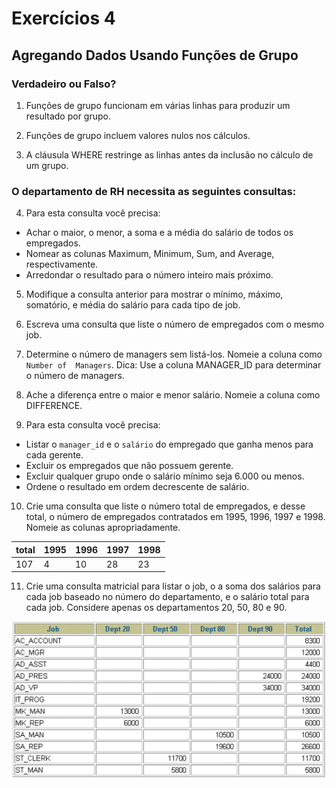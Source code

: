 # Exercícios 4

## Agregando Dados Usando Funções de Grupo

### Verdadeiro ou Falso?
1. Funções de grupo funcionam em várias linhas para produzir um resultado por grupo.

2. Funções de grupo incluem valores nulos nos cálculos.

3. A cláusula WHERE restringe as linhas antes da inclusão no cálculo de um grupo.

### O departamento de RH necessita as seguintes consultas:

4. Para esta consulta você precisa:
  - Achar o maior, o menor, a soma e a média do salário de todos os empregados. 
  - Nomear as colunas Maximum, Minimum, Sum, and Average, respectivamente. 
  - Arredondar o resultado para o número inteiro mais próximo.
  
5. Modifique a consulta anterior para mostrar o mínimo, máximo, somatório, 
e média do salário para cada tipo de job.

6. Escreva uma consulta que liste o número de empregados com o mesmo job.

7. Determine o número de managers sem listá-los. Nomeie a coluna como `Number of 
Managers`. Dica: Use a coluna MANAGER_ID para determinar o número de managers.

8. Ache a diferença entre o maior e menor salário. Nomeie a coluna como DIFFERENCE.

9. Para esta consulta você precisa:
  - Listar o `manager_id` e o `salário` do empregado que ganha menos para cada gerente. 
  - Excluir os empregados que não possuem gerente. 
  - Excluir qualquer grupo onde o salário mínimo seja 6.000 ou menos. 
  - Ordene o resultado em ordem decrescente de salário.
  
10. Crie uma consulta que liste o número total de empregados, e desse total, o número de 
empregados contratados em 1995, 1996, 1997 e 1998. Nomeie as colunas apropriadamente.

|total|1995|1996|1997|1998
|-----|----|----|----|---- 
|107	|4   |10  |28	 |23

11. Crie uma consulta matricial para listar o job, o a soma dos salários para cada job baseado no número 
do departamento, e o salário total para cada job. Considere apenas os departamentos 20, 50, 
80 e 90.

![exercicio_4_9](../.github/exercicio_4_11.png)